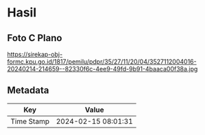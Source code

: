 # Hasil

## Foto C Plano

https://sirekap-obj-formc.kpu.go.id/1817/pemilu/pdpr/35/27/11/20/04/3527112004016-20240214-214659--82330f6c-4ee9-49fd-9b91-4baaca00f38a.jpg


## Metadata

| Key        | Value               |
| ---------- | ------------------- |
| Time Stamp | 2024-02-15 08:01:31 |



